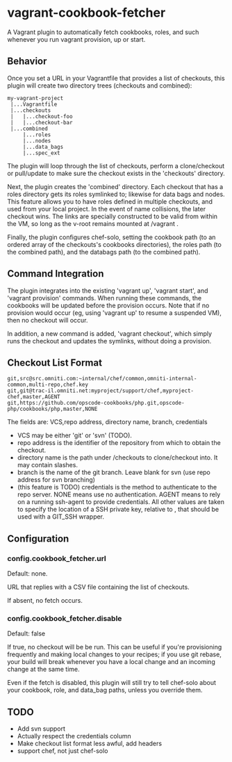 vagrant-cookbook-fetcher
========================

A Vagrant plugin to automatically fetch cookbooks, roles, and such whenever you run vagrant provision, up or start.

## Behavior

Once you set a URL in your Vagrantfile that provides a list of checkouts, this plugin will create two directory trees (checkouts and combined):

    my-vagrant-project
     |...Vagrantfile
     |...checkouts
     |   |...checkout-foo
     |   |...checkout-bar
     |...combined
         |...roles
         |...nodes
         |...data_bags
         |...spec_ext

The plugin will loop through the list of checkouts, perform a clone/checkout or pull/update to make sure the checkout exists in the 'checkouts' directory. 

Next, the plugin creates the 'combined' directory.  Each checkout that has a roles directory gets its roles symlinked to; likewise for data bags and nodes.  This feature allows you to have roles defined in multiple checkouts, and used from your local project.  In the event of name collisions, the later checkout wins.  The links are specially constructed to be valid from within the VM, so long as the v-root remains mounted at /vagrant .

Finally, the plugin configures chef-solo, setting the cookbook path (to an ordered array of the checkouts's cookbooks directories), the roles path (to the combined path), and the databags path (to the combined path).  

## Command Integration

The plugin integrates into the existing 'vagrant up', 'vagrant start', and 'vagrant provision' commands.  When running these commands, the cookbooks will be updated before the provision occurs.  Note that if no provision would occur (eg, using 'vagrant up' to resume a suspended VM), then no checkout will occur.

In addition, a new command is added, 'vagrant checkout', which simply runs the checkout and updates the symlinks, without doing a provision.

## Checkout List Format

    git,src@src.omniti.com:~internal/chef/common,omniti-internal-common,multi-repo,chef.key
    git,git@trac-il.omniti.net:myproject/support/chef,myproject-chef,master,AGENT
    git,https://github.com/opscode-cookbooks/php.git,opscode-php/cookbooks/php,master,NONE

The fields are: VCS,repo address, directory name, branch, credentials
 * VCS may be either 'git' or 'svn' (TODO).
 * repo address is the identifier of the repository from which to obtain the checkout.
 * directory name is the path under <vagrant-root>/checkouts to clone/checkout into.  It may contain slashes.
 * branch is the name of the git branch.  Leave blank for svn (use repo address for svn branching)
 * (this feature is TODO) credentials is the method to authenticate to the repo server.  NONE means use no authentication.  AGENT means to rely on a running ssh-agent to provide credentials.  All other values are taken to specify the location of a SSH private key, relative to <vagrant-root>, that should be used with a GIT_SSH wrapper.

## Configuration

### config.cookbook_fetcher.url

Default: none.

URL that replies with a CSV file containing the list of checkouts.

If absent, no fetch occurs.

### config.cookbook_fetcher.disable

Default: false

If true, no checkout will be be run.  This can be useful if you're provisioning frequently and making local changes to your recipes; if you use git rebase, your build will break whenever you have a local change and an incoming change at the same time.

Even if the fetch is disabled, this plugin will still try to tell chef-solo about your cookbook, role, and data_bag paths, unless you override them.

## TODO

 * Add svn support
 * Actually respect the credentials column
 * Make checkout list format less awful, add headers
 * support chef, not just chef-solo
